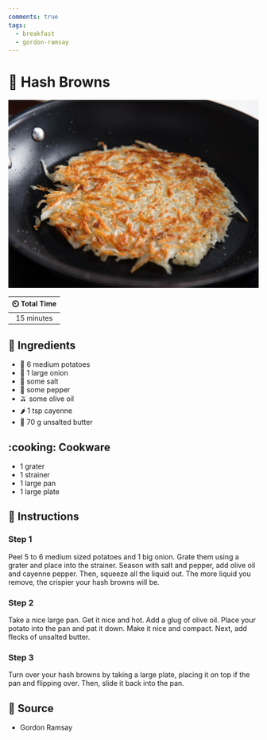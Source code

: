 ```yaml
---
comments: true
tags:
  - breakfast
  - gordon-ramsay
---
```

# :potato: Hash Browns

![Hash Browns](../assets/images/hash-browns.jpg)

| :timer_clock: Total Time |
|:-----------------------: |
| 15 minutes |

## :salt: Ingredients

- :potato: 6 medium potatoes
- :onion: 1 large onion
- :salt: some salt
- :salt: some pepper
- :olive: some olive oil
- :hot_pepper: 1 tsp cayenne
- :butter: 70 g unsalted butter

## :cooking: Cookware

- 1 grater
- 1 strainer
- 1 large pan
- 1 large plate

## :pencil: Instructions

### Step 1

Peel 5 to 6 medium sized potatoes and 1 big onion. Grate them using a grater and place into the strainer. Season with
salt and pepper, add olive oil and cayenne pepper. Then, squeeze all the liquid out. The more liquid you remove, the
crispier your hash browns will be.

### Step 2

Take a nice large pan. Get it nice and hot. Add a glug of olive oil. Place your potato into the pan and pat it down.
Make it nice and compact. Next, add flecks of unsalted butter.

### Step 3

Turn over your hash browns by taking a large plate, placing it on top if the pan and flipping over. Then, slide it back
into the pan.

## :link: Source

- Gordon Ramsay
